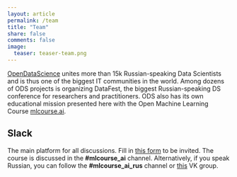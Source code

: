 ```yaml
---
layout: article
permalink: /team
title: "Team"
share: false
comments: false
image:
  teaser: teaser-team.png
---
```


[OpenDataScience](http://ods.ai) unites more than 15k Russian-speaking Data Scientists and is thus one of the biggest IT communities in the world. Among dozens of ODS projects is organizing DataFest, the biggest Russian-speaking DS conference for researchers and practitioners. ODS also has its own educational mission presented here with the Open Machine Learning Course [mlcourse.ai](mlcourse.ai).

## Slack
The main platform for all discussions. Fill in [this form](https://docs.google.com/forms/d/1_pDNuVHwBxV5wuOcdaXoxBZneyAQcqfOl4V2qkqKbNQ/edit) to be invited. The course is discussed in the **#mlcourse_ai** channel. Alternatively, if you speak Russian, you can follow the  **#mlcourse_ai_rus** channel or [this](https://vk.com/mlcourse) VK group.

